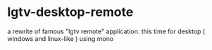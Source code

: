 lgtv-desktop-remote
===================

a rewrite of famous "lgtv remote" application. this time for desktop ( windows and linux-like ) using mono